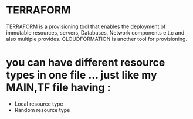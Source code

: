 # TERRAFORM
TERRAFORM is a provisioning tool that enables the deployment of immutable resources, servers, Databases, Network components e.t.c and also multiple provides.
CLOUDFORMATION is another tool for provisioning. 

# you can have different resource types in one file ... just like my MAIN,TF file having :
* Local resource type 
* Random resource type 